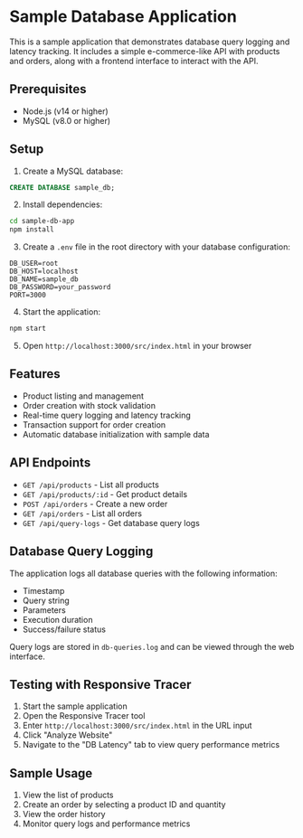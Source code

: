 # Sample Database Application

This is a sample application that demonstrates database query logging and latency tracking. It includes a simple e-commerce-like API with products and orders, along with a frontend interface to interact with the API.

## Prerequisites

- Node.js (v14 or higher)
- MySQL (v8.0 or higher)

## Setup

1. Create a MySQL database:
```sql
CREATE DATABASE sample_db;
```

2. Install dependencies:
```bash
cd sample-db-app
npm install
```

3. Create a `.env` file in the root directory with your database configuration:
```
DB_USER=root
DB_HOST=localhost
DB_NAME=sample_db
DB_PASSWORD=your_password
PORT=3000
```

4. Start the application:
```bash
npm start
```

5. Open `http://localhost:3000/src/index.html` in your browser

## Features

- Product listing and management
- Order creation with stock validation
- Real-time query logging and latency tracking
- Transaction support for order creation
- Automatic database initialization with sample data

## API Endpoints

- `GET /api/products` - List all products
- `GET /api/products/:id` - Get product details
- `POST /api/orders` - Create a new order
- `GET /api/orders` - List all orders
- `GET /api/query-logs` - Get database query logs

## Database Query Logging

The application logs all database queries with the following information:
- Timestamp
- Query string
- Parameters
- Execution duration
- Success/failure status

Query logs are stored in `db-queries.log` and can be viewed through the web interface.

## Testing with Responsive Tracer

1. Start the sample application
2. Open the Responsive Tracer tool
3. Enter `http://localhost:3000/src/index.html` in the URL input
4. Click "Analyze Website"
5. Navigate to the "DB Latency" tab to view query performance metrics

## Sample Usage

1. View the list of products
2. Create an order by selecting a product ID and quantity
3. View the order history
4. Monitor query logs and performance metrics 